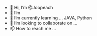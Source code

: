 - 👋 Hi, I’m @Joopeach
- 👀 I’m
- 🌱 I’m currently learning ... JAVA, Python
- 💞️ I’m looking to collaborate on ...
- 📫 How to reach me ...

<!---
Joopeach/Joopeach is a ✨ special ✨ repository because its `README.md` (this file) appears on your GitHub profile.
You can click the Preview link to take a look at your changes.
--->
